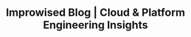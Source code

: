 ---
slug: "blog"
title: "Improwised Blog | Cloud & Platform Engineering Insights"
description: "Explore expert blogs on platform engineering, cloud infrastructure & DevOps. Stay ahead with insights, trends, and real-world tech solutions from Improwised."
---
